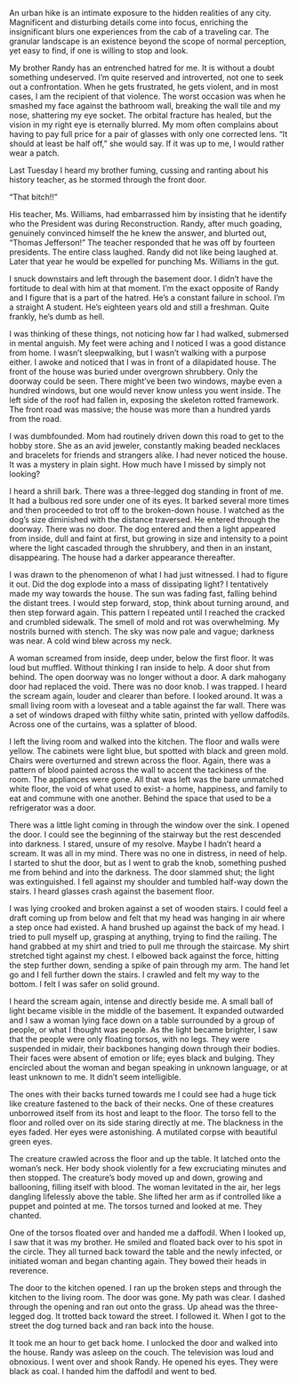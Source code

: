 An urban hike is an intimate exposure to the hidden realities of any city. Magnificent and disturbing details come into focus, enriching the insignificant blurs one experiences from the cab of a traveling car. The granular landscape is an existence beyond the scope of normal perception, yet easy to find, if one is willing to stop and look.   
  
My brother Randy has an entrenched hatred for me. It is without a doubt something undeserved. I’m quite reserved and introverted, not one to seek out a confrontation. When he gets frustrated, he gets violent, and in most cases, I am the recipient of that violence. The worst occasion was when he smashed my face against the bathroom wall, breaking the wall tile and my nose, shattering my eye socket. The orbital fracture has healed, but the vision in my right eye is eternally blurred. My mom often complains about having to pay full price for a pair of glasses with only one corrected lens. “It should at least be half off,” she would say. If it was up to me, I would rather wear a patch.   
  
Last Tuesday I heard my brother fuming, cussing and ranting about his history teacher, as he stormed through the front door.   
“That bitch!!”  
His teacher, Ms. Williams, had embarrassed him by insisting that he identify who the President was during Reconstruction. Randy, after much goading, genuinely convinced himself the he knew the answer, and blurted out, “Thomas Jefferson!” The teacher responded that he was off by fourteen presidents. The entire class laughed. Randy did not like being laughed at. Later that year he would be expelled for punching Ms. Williams in the gut.   
I snuck downstairs and left through the basement door. I didn’t have the fortitude to deal with him at that moment. I’m the exact opposite of Randy and I figure that is a part of the hatred. He’s a constant failure in school. I’m a straight A student. He’s eighteen years old and still a freshman. Quite frankly, he’s dumb as hell.   
  
I was thinking of these things, not noticing how far I had walked, submersed in mental anguish. My feet were aching and I noticed I was a good distance from home. I wasn’t sleepwalking, but I wasn’t walking with a purpose either. I awoke and noticed that I was in front of a dilapidated house. The front of the house was buried under overgrown shrubbery. Only the doorway could be seen. There might’ve been two windows, maybe even a hundred windows, but one would never know unless you went inside. The left side of the roof had fallen in, exposing the skeleton rotted framework. The front road was massive; the house was more than a hundred yards from the road.   
  
I was dumbfounded. Mom had routinely driven down this road to get to the hobby store. She as an avid jeweler, constantly making beaded necklaces and bracelets for friends and strangers alike. I had never noticed the house. It was a mystery in plain sight. How much have I missed by simply not looking?  
  
I heard a shrill bark. There was a three-legged dog standing in front of me. It had a bulbous red sore under one of its eyes. It barked several more times and then proceeded to trot off to the broken-down house. I watched as the dog’s size diminished with the distance traversed. He entered through the doorway. There was no door. The dog entered and then a light appeared from inside, dull and faint at first, but growing in size and intensity to a point where the light cascaded through the shrubbery, and then in an instant, disappearing. The house had a darker appearance thereafter.   
I was drawn to the phenomenon of what I had just witnessed. I had to figure it out. Did the dog explode into a mass of dissipating light? I tentatively made my way towards the house. The sun was fading fast, falling behind the distant trees. I would step forward, stop, think about turning around, and then step forward again. This pattern I repeated until I reached the cracked and crumbled sidewalk. The smell of mold and rot was overwhelming. My nostrils burned with stench. The sky was now pale and vague; darkness was near.  A cold wind blew across my neck.   
  
A woman screamed from inside, deep under, below the first floor. It was loud but muffled. Without thinking I ran inside to help. A door shut from behind. The open doorway was no longer without a door. A dark mahogany door had replaced the void. There was no door knob. I was trapped. I heard the scream again, louder and clearer than before. I looked around. It was a small living room with a loveseat and a table against the far wall. There was a set of windows draped with filthy white satin, printed with yellow daffodils. Across one of the curtains, was a splatter of blood.   
  
I left the living room and walked into the kitchen. The floor and walls were yellow. The cabinets were light blue, but spotted with black and green mold. Chairs were overturned and strewn across the floor. Again, there was a pattern of blood painted across the wall to accent the tackiness of the room. The appliances were gone. All that was left was the bare unmatched white floor, the void of what used to exist- a home, happiness, and family to eat and commune with one another. Behind the space that used to be a refrigerator was a door.   
  
There was a little light coming in through the window over the sink. I opened the door. I could see the beginning of the stairway but the rest descended into darkness. I stared, unsure of my resolve. Maybe I hadn’t heard a scream. It was all in my mind. There was no one in distress, in need of help. I started to shut the door, but as I went to grab the knob, something pushed me from behind and into the darkness. The door slammed shut; the light was extinguished. I fell against my shoulder and tumbled half-way down the stairs. I heard glasses crash against the basement floor.   
  
I was lying crooked and broken against a set of wooden stairs. I could feel a draft coming up from below and felt that my head was hanging in air where a step once had existed. A hand brushed up against the back of my head. I tried to pull myself up, grasping at anything, trying to find the railing. The hand grabbed at my shirt and tried to pull me through the staircase. My shirt stretched tight against my chest. I elbowed back against the force, hitting the step further down, sending a spike of pain through my arm. The hand let go and I fell further down the stairs. I crawled and felt my way to the bottom. I felt I was safer on solid ground.   
  
I heard the scream again, intense and directly beside me. A small ball of light became visible in the middle of the basement. It expanded outwarded and I saw a woman lying face down on a table surrounded by a group of people, or what I thought was people. As the light became brighter, I saw that the people were only floating torsos, with no legs. They were suspended in midair, their backbones hanging down through their bodies. Their faces were absent of emotion or life; eyes black and bulging. They encircled about the woman and began speaking in unknown language, or at least unknown to me. It didn’t seem intelligible.   
  
The ones with their backs turned towards me I could see had a huge tick like creature fastened to the back of their necks. One of these creatures unborrowed itself from its host and leapt to the floor. The torso fell to the floor and rolled over on its side staring directly at me. The blackness in the eyes faded. Her eyes were astonishing. A mutilated corpse with beautiful green eyes.   
  
The creature crawled across the floor and up the table. It latched onto the woman’s neck. Her body shook violently for a few excruciating minutes and then stopped. The creature’s body moved up and down, growing and ballooning, filling itself with blood. The woman levitated in the air, her legs dangling lifelessly above the table. She lifted her arm as if controlled like a puppet and pointed at me. The torsos turned and looked at me. They chanted.   
  
One of the torsos floated over and handed me a daffodil. When I looked up, I saw that it was my brother. He smiled and floated back over to his spot in the circle. They all turned back toward the table and the newly infected, or initiated woman and began chanting again. They bowed their heads in reverence.  
  
The door to the kitchen opened. I ran up the broken steps and through the kitchen to the living room. The door was gone. My path was clear. I dashed through the opening and ran out onto the grass. Up ahead was the three-legged dog. It trotted back toward the street. I followed it. When I got to the street the dog turned back and ran back into the house.   
  
It took me an hour to get back home. I unlocked the door and walked into the house. Randy was asleep on the couch. The television was loud and obnoxious. I went over and shook Randy. He opened his eyes. They were black as coal. I handed him the daffodil and went to bed.   
